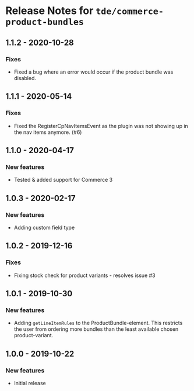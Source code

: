 # Release Notes for `tde/commerce-product-bundles`

## 1.1.2 - 2020-10-28

### Fixes

- Fixed a bug where an error would occur if the product bundle was disabled.

## 1.1.1 - 2020-05-14

### Fixes

- Fixed the RegisterCpNavItemsEvent as the plugin was not showing up in the nav items anymore. (#6)

## 1.1.0 - 2020-04-17

### New features

- Tested & added support for Commerce 3

## 1.0.3 - 2020-02-17

### New features

- Adding custom field type

## 1.0.2 - 2019-12-16

### Fixes

- Fixing stock check for product variants - resolves issue #3

## 1.0.1 - 2019-10-30

### New features

- Adding `getLineItemRules` to the ProductBundle-element. This restricts the user from ordering more bundles than the least available chosen product-variant.

## 1.0.0 - 2019-10-22

### New features

- Initial release
